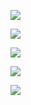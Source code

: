 

![](https://github.com/operating-systems-2018/notes/blob/master/img/0.jpg)

![](https://github.com/operating-systems-2018/notes/blob/master/img/1.jpg)

![](https://github.com/operating-systems-2018/notes/blob/master/img/2.jpg)

![](https://github.com/operating-systems-2018/notes/blob/master/img/3.jpg)

![](https://github.com/operating-systems-2018/notes/blob/master/img/4.jpg)

